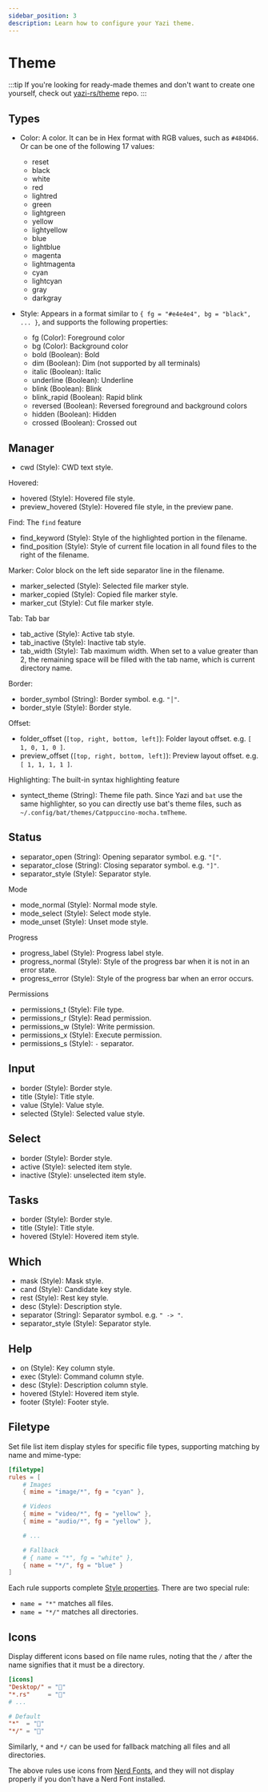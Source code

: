 ```yaml
---
sidebar_position: 3
description: Learn how to configure your Yazi theme.
---
```


# Theme

:::tip
If you're looking for ready-made themes and don't want to create one yourself, check out [yazi-rs/theme](https://github.com/yazi-rs/theme) repo.
:::

## Types

- Color: A color. It can be in Hex format with RGB values, such as `#484D66`. Or can be one of the following 17 values:

  - reset
  - black
  - white
  - red
  - lightred
  - green
  - lightgreen
  - yellow
  - lightyellow
  - blue
  - lightblue
  - magenta
  - lightmagenta
  - cyan
  - lightcyan
  - gray
  - darkgray

- Style: Appears in a format similar to `{ fg = "#e4e4e4", bg = "black", ... }`, and supports the following properties:
  - fg (Color): Foreground color
  - bg (Color): Background color
  - bold (Boolean): Bold
  - dim (Boolean): Dim (not supported by all terminals)
  - italic (Boolean): Italic
  - underline (Boolean): Underline
  - blink (Boolean): Blink
  - blink_rapid (Boolean): Rapid blink
  - reversed (Boolean): Reversed foreground and background colors
  - hidden (Boolean): Hidden
  - crossed (Boolean): Crossed out

## Manager

- cwd (Style): CWD text style.

Hovered:

- hovered (Style): Hovered file style.
- preview_hovered (Style): Hovered file style, in the preview pane.

Find: The `find` feature

- find_keyword (Style): Style of the highlighted portion in the filename.
- find_position (Style): Style of current file location in all found files to the right of the filename.

Marker: Color block on the left side separator line in the filename.

- marker_selected (Style): Selected file marker style.
- marker_copied (Style): Copied file marker style.
- marker_cut (Style): Cut file marker style.

Tab: Tab bar

- tab_active (Style): Active tab style.
- tab_inactive (Style): Inactive tab style.
- tab_width (Style): Tab maximum width. When set to a value greater than 2, the remaining space will be filled with the tab name, which is current directory name.

Border:

- border_symbol (String): Border symbol. e.g. `"│"`.
- border_style (Style): Border style.

Offset:

- folder_offset (`[top, right, bottom, left]`): Folder layout offset. e.g. `[ 1, 0, 1, 0 ]`.
- preview_offset (`[top, right, bottom, left]`): Preview layout offset. e.g. `[ 1, 1, 1, 1 ]`.

Highlighting: The built-in syntax highlighting feature

- syntect_theme (String): Theme file path. Since Yazi and `bat` use the same highlighter, so you can directly use bat's theme files, such as `~/.config/bat/themes/Catppuccino-mocha.tmTheme`.

## Status

- separator_open (String): Opening separator symbol. e.g. `"["`.
- separator_close (String): Closing separator symbol. e.g. `"]"`.
- separator_style (Style): Separator style.

Mode

- mode_normal (Style): Normal mode style.
- mode_select (Style): Select mode style.
- mode_unset (Style): Unset mode style.

Progress

- progress_label (Style): Progress label style.
- progress_normal (Style): Style of the progress bar when it is not in an error state.
- progress_error (Style): Style of the progress bar when an error occurs.

Permissions

- permissions_t (Style): File type.
- permissions_r (Style): Read permission.
- permissions_w (Style): Write permission.
- permissions_x (Style): Execute permission.
- permissions_s (Style): `-` separator.

## Input

- border (Style): Border style.
- title (Style): Title style.
- value (Style): Value style.
- selected (Style): Selected value style.

## Select

- border (Style): Border style.
- active (Style): selected item style.
- inactive (Style): unselected item style.

## Tasks

- border (Style): Border style.
- title (Style): Title style.
- hovered (Style): Hovered item style.

## Which

- mask (Style): Mask style.
- cand (Style): Candidate key style.
- rest (Style): Rest key style.
- desc (Style): Description style.
- separator (String): Separator symbol. e.g. `" -> "`.
- separator_style (Style): Separator style.

## Help

- on (Style): Key column style.
- exec (Style): Command column style.
- desc (Style): Description column style.
- hovered (Style): Hovered item style.
- footer (Style): Footer style.

## Filetype

Set file list item display styles for specific file types, supporting matching by name and mime-type:

```toml
[filetype]
rules = [
	# Images
	{ mime = "image/*", fg = "cyan" },

	# Videos
	{ mime = "video/*", fg = "yellow" },
	{ mime = "audio/*", fg = "yellow" },

	# ...

	# Fallback
	# { name = "*", fg = "white" },
	{ name = "*/", fg = "blue" }
]
```

Each rule supports complete [Style properties](#Types). There are two special rule:

- `name = "*"` matches all files.
- `name = "*/"` matches all directories.

## Icons

Display different icons based on file name rules, noting that the `/` after the name signifies that it must be a directory.

```toml
[icons]
"Desktop/" = ""
"*.rs"     = ""
# ...

# Default
"*"  = ""
"*/" = ""
```

Similarly, `*` and `*/` can be used for fallback matching all files and all directories.

The above rules use icons from [Nerd Fonts](https://www.nerdfonts.com), and they will not display properly if you don't have a Nerd Font installed.

